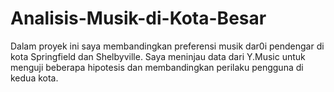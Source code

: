 # Analisis-Musik-di-Kota-Besar
Dalam proyek ini saya membandingkan preferensi musik dar0i pendengar di kota Springfield dan Shelbyville. Saya meninjau data dari Y.Music untuk menguji beberapa hipotesis dan membandingkan perilaku pengguna di kedua kota.  
